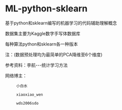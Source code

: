 
# ML-python-sklearn

基于python和sklearn编写的机器学习的代码辅助理解概念

数据集主要为Kaggle数字手写体数据库

每种算法python和sklearn各一种版本

注：(数据预处理均为最简单的PCA降维至6个维度)

参考资料：李航---统计学习方法

网络博主：         

         小白水
         
         xiaoxiao_wen

         wds2006sdo
